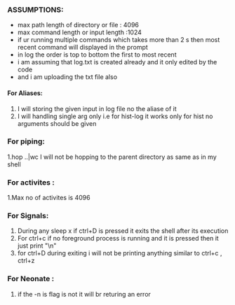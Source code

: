 
### ASSUMPTIONS:

- max path length of directory or file : 4096
- max command length or input length :1024
- if ur running multiple commands which takes more than 2 s then most recent command will displayed in the prompt
- in log the order is top to bottom the first to most recent 
- i am assuming that log.txt is created already and it only edited by the code 
- and i am uploading the txt file also

#### For Aliases:
1. I will storing the given input in log file no the aliase of it
2. I will handling single arg only i.e for hist-log it works only for hist no arguments should be given 

### For piping:
1.hop ..|wc I will not be hopping  to the parent directory as same as in my shell
### For activites :
1.Max no of activites is 4096
### For Signals:
1. During any sleep x if ctrl+D is pressed it exits the shell after its execution 
2. For ctrl+c if no foreground process is running and it is pressed then it just print "\n"
3. for ctrl+D during exiting i will not be printing anything similar to ctrl+c , ctrl+z 
### For Neonate :

1. if the -n is flag is not it will br returing an error
